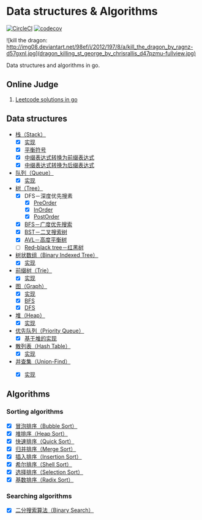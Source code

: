 # Data structures & Algorithms

[![CircleCI](https://circleci.com/gh/TTWShell/algorithms.svg?style=svg)](https://circleci.com/gh/TTWShell/algorithms)
[![codecov](https://codecov.io/gh/TTWShell/algorithms/branch/master/graph/badge.svg)](https://codecov.io/gh/TTWShell/algorithms)

![kill the dragon: http://img08.deviantart.net/98ef/i/2012/197/8/a/kill_the_dragon_by_ragnz-d57gxnl.jpg](dragon_killing_st_george_by_chrisrallis_d47pzmu-fullview.jpg)

Data structures and algorithms in go.

## Online Judge

1. [Leetcode solutions in go](leetcode)


## Data structures

* [栈（Stack）](data-structure/stack)
    - [x] [实现](data-structure/stack/stack.go)
    - [x] [平衡符号](data-structure/stack/balanceSymbol.go)
    - [x] [中缀表达式转换为前缀表达式](data-structure/stack/notation.go)
    - [x] [中缀表达式转换为后缀表达式](data-structure/stack/notation.go)
* [队列（Queue）](data-structure/queue)
    - [x] [实现](data-structure/queue/queue.go)
* [树（Tree）](data-structure/tree)
    - [x] DFS－深度优先搜素
        - [x] [PreOrder](data-structure/tree/preorder.go)
        - [x] [InOrder](data-structure/tree/inorder.go)
        - [x] [PostOrder](data-structure/tree/postorder.go)
    - [x] [BFS－广度优先搜索](data-structure/tree/tree.go)
    - [x] [BST－二叉搜索树](data-structure/tree/bst.go)
    - [x] [AVL－高度平衡树](data-structure/tree/avl.go)
    - [ ] [Red–black tree－红黑树](data-structure/tree/rbt.go)
* [树状数组（Binary Indexed Tree）](data-structure/binary-indexed-tree)
    - [x] [实现](data-structure/binary-indexed-tree/bit.go)
* [前缀树（Trie）](data-structure/trie)
    - [x] [实现](data-structure/trie/trie.go)
* [图（Graph）](data-structure/graph)
    - [x] [实现](data-structure/graph/graph.go)
    - [x] [BFS](data-structure/graph/bfs.go)
    - [x] [DFS](data-structure/graph/dfs.go)
* [堆（Heap）](data-structure/heap)
    - [x] [实现](data-structure/heap/heap.go)
* [优先队列（Priority Queue）](data-structure/priority-queue)
    - [x] [基于堆的实现](data-structure/priority-queue/pq.go)
* [散列表（Hash Table）](data-structure/hash-table)
    - [x] [实现](data-structure/hash-table/hashtable.go)
* [并查集（Union-Find）](data-structure/union-find)
    - [x] [实现](data-structure/union-find/uf.go)


## Algorithms

### Sorting algorithms

- [x] [冒泡排序（Bubble Sort）](sorting/bubble)
- [x] [堆排序（Heap Sort）](sorting/heap)
- [x] [快速排序（Quick Sort）](sorting/quick)
- [x] [归并排序（Merge Sort）](sorting/merge)
- [x] [插入排序（Insertion Sort）](sorting/insertion)
- [x] [希尔排序（Shell Sort）](sorting/shell)
- [x] [选择排序（Selection Sort）](sorting/selection)
- [x] [基数排序（Radix Sort）](sorting/radix)

### Searching algorithms

- [x] [二分搜索算法（Binary Search）](search/binary-search)
